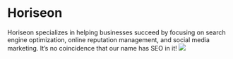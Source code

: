 # Horiseon
Horiseon specializes in helping businesses succeed by focusing on search engine optimization, online reputation management, and social media marketing. It’s no coincidence that our name has SEO in it!
![](images/Horiseon.png)
